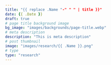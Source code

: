 ```yaml
---
title: "{{ replace .Name "-" " " | title }}"
date: {{ .Date }}
draft: true
# page title background image
bg_image: "images/backgrounds/page-title.webp"
# meta description
description: "This is meta description"
# post thumbnail
image: "images/research/{{ .Name }}.png"
# type
type: "research"
---
```

